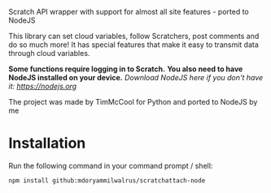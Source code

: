 Scratch API wrapper with support for almost all site features - ported to NodeJS

This library can set cloud variables, follow Scratchers, post comments and do so much more! It has special features that make it easy to transmit data through cloud variables.

**Some functions require logging in to Scratch.**
**You also need to have NodeJS installed on your device.**
*Download NodeJS here if you don't have it: https://nodejs.org*

The project was made by TimMcCool for Python and ported to NodeJS by me

# Installation

Run the following command in your command prompt
/ shell:
```
npm install github:mdoryammilwalrus/scratchattach-node
```